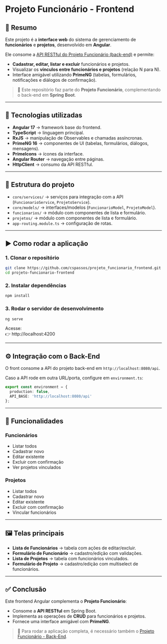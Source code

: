 # Projeto Funcionário - Frontend

## 📌 Resumo
Este projeto é a **interface web** do sistema de gerenciamento de **funcionários** e **projetos**, desenvolvido em **Angular**.  

Ele consome a [API RESTful do Projeto Funcionário (back-end)](https://github.com/cspassos/projeto_funcionario_backend) e permite:
- **Cadastrar, editar, listar e excluir** funcionários e projetos.  
- Visualizar os **vínculos entre funcionários e projetos** (relação N para N).  
- Interface amigável utilizando **PrimeNG** (tabelas, formulários, notificações e diálogos de confirmação).  

> 🔗 Este repositório faz parte do **Projeto Funcionário**, complementando o back-end em **Spring Boot**.

---

## 🚀 Tecnologias utilizadas
- **Angular 17** → framework base do frontend.  
- **TypeScript** → linguagem principal.  
- **RxJS** → manipulação de Observables e chamadas assíncronas.  
- **PrimeNG 16** → componentes de UI (tabelas, formulários, diálogos, mensagens).  
- **PrimeIcons** → ícones da interface.  
- **Angular Router** → navegação entre páginas.  
- **HttpClient** → consumo da API RESTful.  

---

## 📂 Estrutura do projeto
- `core/services/` → serviços para integração com a API (`FuncionarioService`, `ProjetoService`).  
- `core/models/` → interfaces/modelos (`FuncionarioModel`, `ProjetoModel`).  
- `funcionarios/` → módulo com componentes de lista e formulário.  
- `projetos/` → módulo com componentes de lista e formulário.  
- `app-routing.module.ts` → configuração de rotas.  

---

## ▶️ Como rodar a aplicação

### 1. Clonar o repositório
```bash
git clone https://github.com/cspassos/projeto_funcionario_frontend.git
cd projeto-funcionario-frontend
```

### 2. Instalar dependências
```bash
npm install
```

### 3. Rodar o servidor de desenvolvimento
```bash
ng serve
```

Acesse:  
👉 http://localhost:4200  

---

## ⚙️ Integração com o Back-End

O front consome a API do projeto back-end em `http://localhost:8080/api`.  

Caso a API rode em outra URL/porta, configure em `environment.ts`:  

```typescript
export const environment = {
  production: false,
  API_BASE: 'http://localhost:8080/api'
};
```

---

## 📖 Funcionalidades

### Funcionários
- Listar todos  
- Cadastrar novo  
- Editar existente  
- Excluir com confirmação  
- Ver projetos vinculados  

### Projetos
- Listar todos  
- Cadastrar novo  
- Editar existente  
- Excluir com confirmação  
- Vincular funcionários  

---

## 🖼️ Telas principais
- **Lista de Funcionários** → tabela com ações de editar/excluir.  
- **Formulário de Funcionário** → cadastro/edição com validações.  
- **Lista de Projetos** → tabela com funcionários vinculados.  
- **Formulário de Projeto** → cadastro/edição com multiselect de funcionários.  

---

## ✅ Conclusão
Este frontend Angular complementa o **Projeto Funcionário**:  
- Consome a **API RESTful** em Spring Boot.  
- Implementa as operações de **CRUD** para funcionários e projetos.  
- Fornece uma interface amigável com **PrimeNG**.  

> 🔗 Para rodar a aplicação completa, é necessário também o [Projeto Funcionário - Back-End](../projeto-funcionario-backend).  
